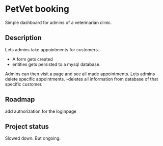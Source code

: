 # PetVet booking
Simple dashboard for admins of a veterinarian clinic.

## Description
Lets admins take appointments for customers. 
  - A form gets created
  - entities gets persisted to a mysql database.
 
Admins can then visit a page and see all made appointments.
Lets admins delete specific appointments.
  -deletes all information from database of that specific customer.

## Roadmap
add authorization for the loginpage

## Project status
Slowed down. But ongoing.
